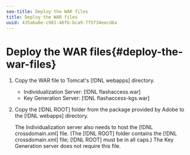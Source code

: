 ```yaml
---
seo-title: Deploy the WAR files
title: Deploy the WAR files
uuid: 435a6a6e-c981-46fb-bca9-7f5f34eecd6a
---
```


# Deploy the WAR files{#deploy-the-war-files}

1. Copy the WAR file to Tomcat's [!DNL webapps] directory.

    * Individualization Server: [!DNL flashaccess.war] 
    * Key Generation Server: [!DNL flashaccess-kgs.war]

1. Copy the [!DNL ROOT] folder from the package provided by Adobe to the [!DNL webapps] directory.

   The Individualization server also needs to host the [!DNL crossdomain.xml] file. (The [!DNL ROOT] folder contains the [!DNL crossdomain.xml] file; [!DNL ROOT] must be in all caps.) The Key Generation server does not require this file. 

